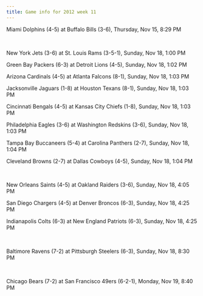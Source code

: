 ```yaml
---
title: Game info for 2012 week 11
---
```

Miami Dolphins (4-5) at Buffalo Bills (3-6), Thursday, Nov 15, 8:29 PM


<br/>

New York Jets (3-6) at St. Louis Rams (3-5-1), Sunday, Nov 18, 1:00 PM

Green Bay Packers (6-3) at Detroit Lions (4-5), Sunday, Nov 18, 1:02 PM

Arizona Cardinals (4-5) at Atlanta Falcons (8-1), Sunday, Nov 18, 1:03 PM

Jacksonville Jaguars (1-8) at Houston Texans (8-1), Sunday, Nov 18, 1:03 PM

Cincinnati Bengals (4-5) at Kansas City Chiefs (1-8), Sunday, Nov 18, 1:03 PM

Philadelphia Eagles (3-6) at Washington Redskins (3-6), Sunday, Nov 18, 1:03 PM

Tampa Bay Buccaneers (5-4) at Carolina Panthers (2-7), Sunday, Nov 18, 1:04 PM

Cleveland Browns (2-7) at Dallas Cowboys (4-5), Sunday, Nov 18, 1:04 PM


<br/>

New Orleans Saints (4-5) at Oakland Raiders (3-6), Sunday, Nov 18, 4:05 PM

San Diego Chargers (4-5) at Denver Broncos (6-3), Sunday, Nov 18, 4:25 PM

Indianapolis Colts (6-3) at New England Patriots (6-3), Sunday, Nov 18, 4:25 PM


<br/>

Baltimore Ravens (7-2) at Pittsburgh Steelers (6-3), Sunday, Nov 18, 8:30 PM


<br/>

Chicago Bears (7-2) at San Francisco 49ers (6-2-1), Monday, Nov 19, 8:40 PM

